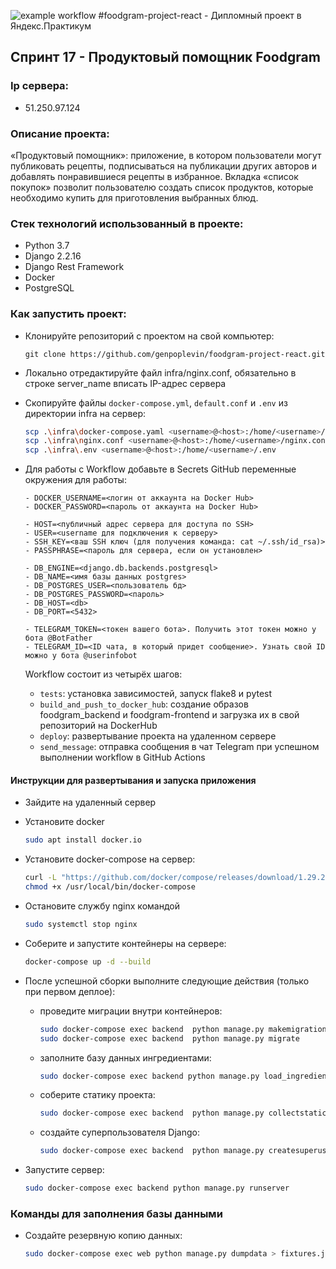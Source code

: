 ![example workflow](https://github.com/32aleksey32/foodgram-project-react/actions/workflows/main.yml/badge.svg)
#foodgram-project-react - Дипломный проект в Яндекс.Практикум
## Спринт 17 - Продуктовый помощник Foodgram

### Ip сервера:
- 51.250.97.124

### Описание проекта:
«Продуктовый помощник»: приложение, в котором пользователи могут публиковать рецепты,
подписываться на публикации других авторов и добавлять понравившиеся рецепты в избранное.
Вкладка «список покупок» позволит пользователю создать список продуктов,
которые необходимо купить для приготовления выбранных блюд.

### Стек технологий использованный в проекте:
- Python 3.7
- Django 2.2.16
- Django Rest Framework
- Docker
- PostgreSQL

### Как запустить проект:
- Клонируйте репозиторий с проектом на свой компьютер:
    ```
    git clone https://github.com/genpoplevin/foodgram-project-react.git
    ```
- Локально отредактируйте файл infra/nginx.conf, обязательно в строке server_name вписать IP-адрес сервера

- Скопируйте файлы `docker-compose.yml`, `default.conf` и `.env` из директории infra на сервер:
  ```bash
  scp .\infra\docker-compose.yaml <username>@<host>:/home/<username>/docker-compose.yaml
  scp .\infra\nginx.conf <username>@<host>:/home/<username>/nginx.conf
  scp .\infra\.env <username>@<host>:/home/<username>/.env
  ```

- Для работы с Workflow добавьте в Secrets GitHub переменные окружения для работы:
  ```
  - DOCKER_USERNAME=<логин от аккаунта на Docker Hub>
  - DOCKER_PASSWORD=<пароль от аккаунта на Docker Hub>

  - HOST=<публичный адрес сервера для доступа по SSH>
  - USER=<username для подключения к серверу> 
  - SSH_KEY=<ваш SSH ключ (для получения команда: cat ~/.ssh/id_rsa)>
  - PASSPHRASE=<пароль для сервера, если он установлен>

  - DB_ENGINE=<django.db.backends.postgresql>
  - DB_NAME=<имя базы данных postgres>
  - DB_POSTGRES_USER=<пользователь бд>
  - DB_POSTGRES_PASSWORD=<пароль>
  - DB_HOST=<db>
  - DB_PORT=<5432>

  - TELEGRAM_TOKEN=<токен вашего бота>. Получить этот токен можно у бота @BotFather
  - TELEGRAM_ID=<ID чата, в который придет сообщение>. Узнать свой ID можно у бота @userinfobot
  ```
  Workflow состоит из четырёх шагов:
    - `tests`: установка зависимостей, запуск flake8 и pytest
    - `build_and_push_to_docker_hub`: создание образов foodgram_backend и foodgram-frontend и загрузка их в свой репозиторий на DockerHub
    - `deploy`: развертывание проекта на удаленном сервере
    - `send_message`: отправка сообщения в чат Telegram при успешном выполнении workflow в GitHub Actions

#### Инструкции для развертывания и запуска приложения
- Зайдите на удаленный сервер
- Установите docker 
  ```bash
  sudo apt install docker.io
  ```
- Установите docker-compose на сервер:
  ```bash
  curl -L "https://github.com/docker/compose/releases/download/1.29.2/docker-compose-$(uname -s)-$(uname -m)" -o /usr/local/bin/docker-compose
  chmod +x /usr/local/bin/docker-compose
  ```
- Остановите службу nginx командой
  ```bash
  sudo systemctl stop nginx
  ```
- Соберите и запустите контейнеры на сервере:
  ```bash
  docker-compose up -d --build
  ```

- После успешной сборки выполните следующие действия (только при первом деплое):
    * проведите миграции внутри контейнеров:
      ```bash
      sudo docker-compose exec backend  python manage.py makemigrations
      sudo docker-compose exec backend  python manage.py migrate
      ```
    * заполните базу данных ингредиентами:
      ```bash
      sudo docker-compose exec backend python manage.py load_ingredients
      ```  
    * соберите статику проекта:
      ```bash
      sudo docker-compose exec backend  python manage.py collectstatic --no-input
      ```  
    * создайте суперпользователя Django:
      ```bash
      sudo docker-compose exec backend  python manage.py createsuperuser
      ```
- Запустите сервер:
  ```bash
  sudo docker-compose exec backend python manage.py runserver
  ```

### Команды для заполнения базы данными
- Создайте резервную копию данных:
  ```bash
  sudo docker-compose exec web python manage.py dumpdata > fixtures.json
  ```